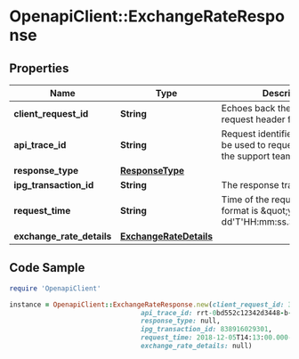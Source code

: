 # OpenapiClient::ExchangeRateResponse

## Properties

Name | Type | Description | Notes
------------ | ------------- | ------------- | -------------
**client_request_id** | **String** | Echoes back the value in the request header for tracking. | [optional] 
**api_trace_id** | **String** | Request identifier in API, can be used to request logs from the support team. | [optional] 
**response_type** | [**ResponseType**](ResponseType.md) |  | [optional] 
**ipg_transaction_id** | **String** | The response transaction ID. | [optional] 
**request_time** | **String** | Time of the request. The used format is \&quot;yyyy-MM-dd&#39;T&#39;HH:mm:ss.SSSXXX\&quot;. | [optional] 
**exchange_rate_details** | [**ExchangeRateDetails**](ExchangeRateDetails.md) |  | [optional] 

## Code Sample

```ruby
require 'OpenapiClient'

instance = OpenapiClient::ExchangeRateResponse.new(client_request_id: 30dd879c-ee2f-11db-8314-0800200c9a66,
                                 api_trace_id: rrt-0bd552c12342d3448-b-ea-1142-12938318-7,
                                 response_type: null,
                                 ipg_transaction_id: 838916029301,
                                 request_time: 2018-12-05T14:13:00.000-05:00,
                                 exchange_rate_details: null)
```


